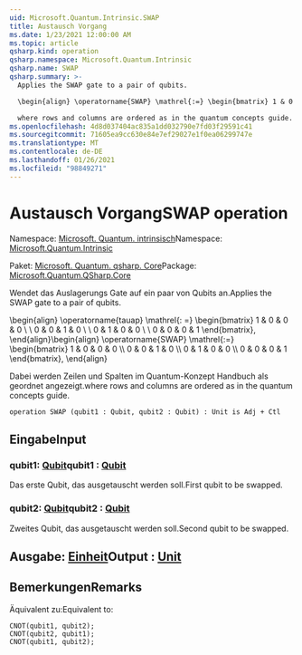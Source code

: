 ```yaml
---
uid: Microsoft.Quantum.Intrinsic.SWAP
title: Austausch Vorgang
ms.date: 1/23/2021 12:00:00 AM
ms.topic: article
qsharp.kind: operation
qsharp.namespace: Microsoft.Quantum.Intrinsic
qsharp.name: SWAP
qsharp.summary: >-
  Applies the SWAP gate to a pair of qubits.

  \begin{align} \operatorname{SWAP} \mathrel{:=} \begin{bmatrix} 1 & 0 & 0 & 0 \\\\ 0 & 0 & 1 & 0 \\\\ 0 & 1 & 0 & 0 \\\\ 0 & 0 & 0 & 1 \end{bmatrix}, \end{align}

  where rows and columns are ordered as in the quantum concepts guide.
ms.openlocfilehash: 4d8d037404ac835a1dd032790e7fd03f29591c41
ms.sourcegitcommit: 71605ea9cc630e84e7ef29027e1f0ea06299747e
ms.translationtype: MT
ms.contentlocale: de-DE
ms.lasthandoff: 01/26/2021
ms.locfileid: "98849271"
---
```

# <a name="swap-operation"></a><span data-ttu-id="84b9b-102">Austausch Vorgang</span><span class="sxs-lookup"><span data-stu-id="84b9b-102">SWAP operation</span></span>

<span data-ttu-id="84b9b-103">Namespace: [Microsoft. Quantum. intrinsisch](xref:Microsoft.Quantum.Intrinsic)</span><span class="sxs-lookup"><span data-stu-id="84b9b-103">Namespace: [Microsoft.Quantum.Intrinsic](xref:Microsoft.Quantum.Intrinsic)</span></span>

<span data-ttu-id="84b9b-104">Paket: [Microsoft. Quantum. qsharp. Core](https://nuget.org/packages/Microsoft.Quantum.QSharp.Core)</span><span class="sxs-lookup"><span data-stu-id="84b9b-104">Package: [Microsoft.Quantum.QSharp.Core](https://nuget.org/packages/Microsoft.Quantum.QSharp.Core)</span></span>


<span data-ttu-id="84b9b-105">Wendet das Auslagerungs Gate auf ein paar von Qubits an.</span><span class="sxs-lookup"><span data-stu-id="84b9b-105">Applies the SWAP gate to a pair of qubits.</span></span>

<span data-ttu-id="84b9b-106">\begin{align} \operatorname{tauap} \mathrel{: =} \begin{bmatrix} 1 & 0 & 0 & 0 \\ \\ 0 & 0 & 1 & 0 \\ \\ 0 & 1 & 0 & 0 \\ \\ 0 & 0 & 0 & 1 \end{bmatrix}, \end{align}</span><span class="sxs-lookup"><span data-stu-id="84b9b-106">\begin{align} \operatorname{SWAP} \mathrel{:=} \begin{bmatrix} 1 & 0 & 0 & 0 \\\\ 0 & 0 & 1 & 0 \\\\ 0 & 1 & 0 & 0 \\\\ 0 & 0 & 0 & 1 \end{bmatrix}, \end{align}</span></span>

<span data-ttu-id="84b9b-107">Dabei werden Zeilen und Spalten im Quantum-Konzept Handbuch als geordnet angezeigt.</span><span class="sxs-lookup"><span data-stu-id="84b9b-107">where rows and columns are ordered as in the quantum concepts guide.</span></span>

```qsharp
operation SWAP (qubit1 : Qubit, qubit2 : Qubit) : Unit is Adj + Ctl
```


## <a name="input"></a><span data-ttu-id="84b9b-108">Eingabe</span><span class="sxs-lookup"><span data-stu-id="84b9b-108">Input</span></span>

### <a name="qubit1--qubit"></a><span data-ttu-id="84b9b-109">qubit1: [Qubit](xref:microsoft.quantum.lang-ref.qubit)</span><span class="sxs-lookup"><span data-stu-id="84b9b-109">qubit1 : [Qubit](xref:microsoft.quantum.lang-ref.qubit)</span></span>

<span data-ttu-id="84b9b-110">Das erste Qubit, das ausgetauscht werden soll.</span><span class="sxs-lookup"><span data-stu-id="84b9b-110">First qubit to be swapped.</span></span>


### <a name="qubit2--qubit"></a><span data-ttu-id="84b9b-111">qubit2: [Qubit](xref:microsoft.quantum.lang-ref.qubit)</span><span class="sxs-lookup"><span data-stu-id="84b9b-111">qubit2 : [Qubit](xref:microsoft.quantum.lang-ref.qubit)</span></span>

<span data-ttu-id="84b9b-112">Zweites Qubit, das ausgetauscht werden soll.</span><span class="sxs-lookup"><span data-stu-id="84b9b-112">Second qubit to be swapped.</span></span>



## <a name="output--unit"></a><span data-ttu-id="84b9b-113">Ausgabe: [Einheit](xref:microsoft.quantum.lang-ref.unit)</span><span class="sxs-lookup"><span data-stu-id="84b9b-113">Output : [Unit](xref:microsoft.quantum.lang-ref.unit)</span></span>



## <a name="remarks"></a><span data-ttu-id="84b9b-114">Bemerkungen</span><span class="sxs-lookup"><span data-stu-id="84b9b-114">Remarks</span></span>

<span data-ttu-id="84b9b-115">Äquivalent zu:</span><span class="sxs-lookup"><span data-stu-id="84b9b-115">Equivalent to:</span></span>

```qsharp
CNOT(qubit1, qubit2);
CNOT(qubit2, qubit1);
CNOT(qubit1, qubit2);
```